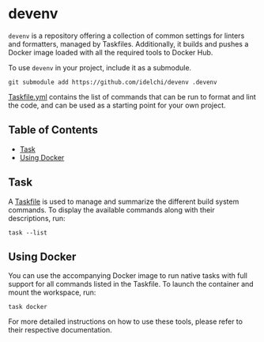 # devenv

`devenv` is a repository offering a collection of common settings for linters and formatters, managed by Taskfiles.
Additionally, it builds and pushes a Docker image loaded with all the required tools to Docker Hub.

To use `devenv` in your project, include it as a submodule.

    git submodule add https://github.com/idelchi/devenv .devenv

[Taskfile.yml](./Taskfile.yml) contains the list of commands that can be run to format and lint the code,
and can be used as a starting point for your own project.

## Table of Contents

- [Task](#task)
- [Using Docker](#using-docker)

## Task

A [Taskfile](./Taskfile.yml) is used to manage and summarize the different build system commands.
To display the available commands along with their descriptions, run:

    task --list

## Using Docker

You can use the accompanying Docker image to run native tasks with full support for all commands listed in the Taskfile.
To launch the container and mount the workspace, run:

    task docker

For more detailed instructions on how to use these tools, please refer to their respective documentation.
